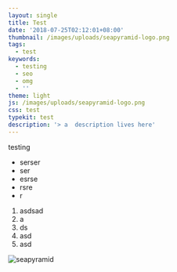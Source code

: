 ```yaml
---
layout: single
title: Test
date: '2018-07-25T02:12:01+08:00'
thumbnail: /images/uploads/seapyramid-logo.png
tags:
  - test
keywords:
  - testing
  - seo
  - omg
  - ''
theme: light
js: /images/uploads/seapyramid-logo.png
css: test
typekit: test
description: '> a  description lives here'
---
```

testing

* serser
* ser
* esrse
* rsre
* r

1. asdsad
2. a
3. ds
4. asd
5. asd

![seapyramid](/images/uploads/seapyramid-logo.png)
